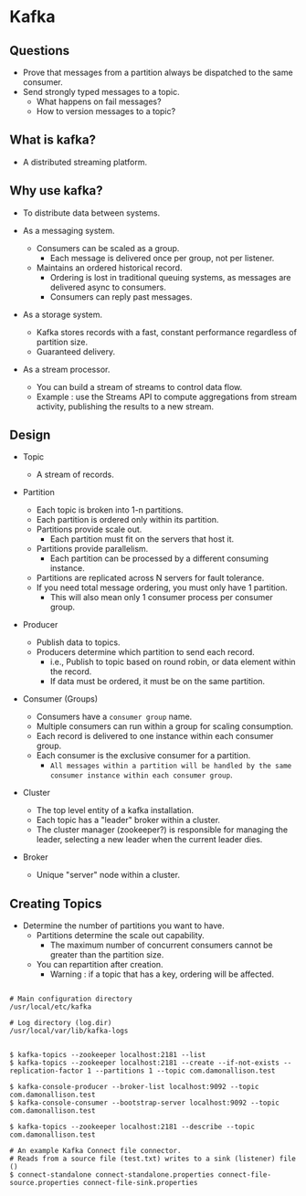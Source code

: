 # Kafka

## Questions

* Prove that messages from a partition always be dispatched to the same consumer.
* Send strongly typed messages to a topic.
    * What happens on fail messages?
    * How to version messages to a topic?

## What is kafka?

* A distributed streaming platform.

## Why use kafka?

* To distribute data between systems.

* As a messaging system.
    * Consumers can be scaled as a group.
        * Each message is delivered once per group, not per listener.
    * Maintains an ordered historical record.
        * Ordering is lost in traditional queuing systems, as messages are delivered async to consumers.
        * Consumers can reply past messages.

* As a storage system.
    * Kafka stores records with a fast, constant performance regardless of partition size.
    * Guaranteed delivery.

* As a stream processor.
    * You can build a stream of streams to control data flow.
    * Example : use the Streams API to compute aggregations from stream activity, publishing the results to a new stream.


## Design

* Topic
    * A stream of records.

* Partition
    * Each topic is broken into 1-n partitions.
    * Each partition is ordered only within its partition.
    * Partitions provide scale out.
        * Each partition must fit on the servers that host it.
    * Partitions provide parallelism.
        * Each partition can be processed by a different consuming instance.
    * Partitions are replicated across N servers for fault tolerance.
    * If you need total message ordering, you must only have 1 partition.
        * This will also mean only 1 consumer process per consumer group.

* Producer
    * Publish data to topics.
    * Producers determine which partition to send each record.
        * i.e., Publish to topic based on round robin, or data element within the record.
        * If data must be ordered, it must be on the same partition.

* Consumer (Groups)
    * Consumers have a `consumer group` name.
    * Multiple consumers can run within a group for scaling consumption.
    * Each record is delivered to one instance within each consumer group.
    * Each consumer is the exclusive consumer for a partition.
        * `All messages within a partition will be handled by the same consumer instance within each consumer group`.

* Cluster
    * The top level entity of a kafka installation.
    * Each topic has a "leader" broker within a cluster.
    * The cluster manager (zookeeper?) is responsible for managing the leader, selecting a new leader when the current leader dies.

* Broker
    * Unique "server" node within a cluster.

## Creating Topics

* Determine the number of partitions you want to have.
    * Partitions determine the scale out capability.
        * The maximum number of concurrent consumers cannot be greater than the partition size.
    * You can repartition after creation.
        * Warning : if a topic that has a key, ordering will be affected.

```

# Main configuration directory
/usr/local/etc/kafka

# Log directory (log.dir)
/usr/local/var/lib/kafka-logs


$ kafka-topics --zookeeper localhost:2181 --list
$ kafka-topics --zookeeper localhost:2181 --create --if-not-exists --replication-factor 1 --partitions 1 --topic com.damonallison.test

$ kafka-console-producer --broker-list localhost:9092 --topic com.damonallison.test
$ kafka-console-consumer --bootstrap-server localhost:9092 --topic com.damonallison.test

$ kafka-topics --zookeeper localhost:2181 --describe --topic com.damonallison.test

# An example Kafka Connect file connector.
# Reads from a source file (test.txt) writes to a sink (listener) file ()
$ connect-standalone connect-standalone.properties connect-file-source.properties connect-file-sink.properties

```